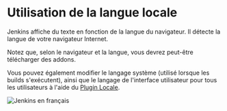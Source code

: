 # Utilisation de la langue locale

Jenkins affiche du texte en fonction de la langue du navigateur. Il détecte la langue de votre navigateur Internet.

Notez que, selon le navigateur et la langue, vous devrez peut-être télécharger des addons.

Vous pouvez également modifier le langage système (utilisé lorsque les builds s'exécutent), ainsi que le langage de l'interface utilisateur pour tous les utilisateurs à l'aide du [Plugin Locale](https://plugins.jenkins.io/locale).

![Jenkins en français](https://www.jenkins.io/doc/book/resources/using/jenkins-in-french.png)
